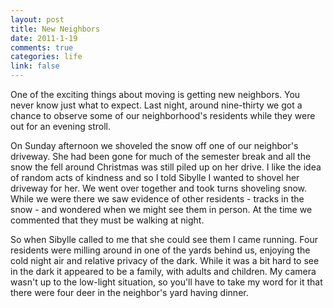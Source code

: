 ```yaml
--- 
layout: post
title: New Neighbors
date: 2011-1-19
comments: true
categories: life
link: false
---
```

One of the exciting things about moving is getting new neighbors. You never know just what to expect. Last night, around nine-thirty we got a chance to observe some of our neighborhood's residents while they were out for an evening stroll.

On Sunday afternoon we shoveled the snow off one of our neighbor's driveway. She had been gone for much of the semester break and all the snow the fell around Christmas was still piled up on her drive. I like the idea of random acts of kindness and so I told Sibylle I wanted to shovel her driveway for her. We went over together and took turns shoveling snow. While we were there we saw evidence of other residents - tracks in the snow - and wondered when we might see them in person. At the time we commented that they must be walking at night.

So when Sibylle called to me that she could see them I came running. Four residents were milling around in one of the yards behind us, enjoying the cold night air and relative privacy of the dark. While it was a bit hard to see in the dark it appeared to be a family, with adults and children. My camera wasn't up to the low-light situation, so you'll have to take my word for it that there were four deer in the neighbor's yard having dinner.
